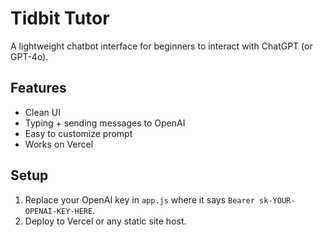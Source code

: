 # Tidbit Tutor

A lightweight chatbot interface for beginners to interact with ChatGPT (or GPT-4o).

## Features

- Clean UI
- Typing + sending messages to OpenAI
- Easy to customize prompt
- Works on Vercel

## Setup

1. Replace your OpenAI key in `app.js` where it says `Bearer sk-YOUR-OPENAI-KEY-HERE`.
2. Deploy to Vercel or any static site host.
